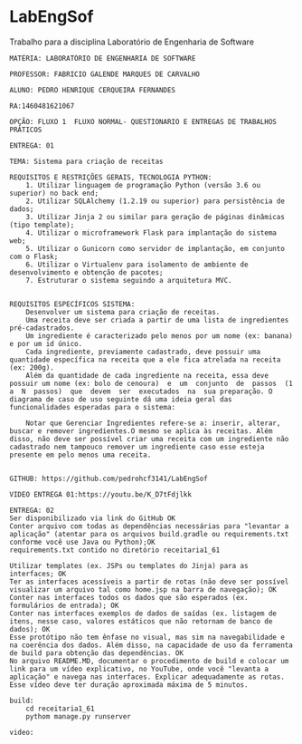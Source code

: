 # LabEngSof

  Trabalho para a disciplina Laboratório de Engenharia de Software

	MATÉRIA: LABORATÓRIO DE ENGENHARIA DE SOFTWARE
	
	PROFESSOR: FABRICIO GALENDE MARQUES DE CARVALHO
	
	ALUNO: PEDRO HENRIQUE CERQUEIRA FERNANDES
	
	RA:1460481621067
	
	OPÇÃO: FLUXO 1  FLUXO NORMAL- QUESTIONARIO E ENTREGAS DE TRABALHOS PRÁTICOS
	
	ENTREGA: 01
	
	TEMA: Sistema para criação de receitas
	
	REQUISITOS E RESTRIÇÕES GERAIS, TECNOLOGIA PYTHON: 
		1. Utilizar linguagem de programação Python (versão 3.6 ou superior) no back end;
		2. Utilizar SQLAlchemy (1.2.19 ou superior) para persistência de dados;
		3. Utilizar Jinja 2 ou similar para geração de páginas dinâmicas (tipo template);
		4. Utilizar o microframework Flask para implantação do sistema web;
		5. Utilizar o Gunicorn como servidor de implantação, em conjunto com o Flask;
		6. Utilizar o Virtualenv para isolamento de ambiente de desenvolvimento e obtenção de pacotes;
		7. Estruturar o sistema seguindo a arquitetura MVC. 
	
	
	REQUISITOS ESPECÍFICOS SISTEMA:
		Desenvolver um sistema para criação de receitas.
		Uma receita deve ser criada a partir de uma lista de ingredientes pré-cadastrados.
		Um ingrediente é caracterizado pelo menos por um nome (ex: banana) e por um id único.
		Cada ingrediente, previamente cadastrado, deve possuir uma quantidade específica na receita que a ele fica atrelada na receita (ex: 200g).
		Além da quantidade de cada ingrediente na receita, essa deve possuir um nome (ex: bolo de cenoura)  e  um  conjunto  de  passos  (1  a  N  passos)  que  devem  ser  executados  na  sua preparação. O diagrama de caso de uso seguinte dá uma ideia geral das funcionalidades esperadas para o sistema: 
		
		Notar que Gerenciar Ingredientes refere-se a: inserir, alterar, buscar e remover ingredientes.O mesmo se aplica às receitas. Além disso, não deve ser possível criar uma receita com um ingrediente não cadastrado nem tampouco remover um ingrediente caso esse esteja presente em pelo menos uma receita. 
	
	
	GITHUB: https://github.com/pedrohcf3141/LabEngSof
	
	VIDEO ENTREGA 01:https://youtu.be/K_D7tFdjlkk
	
	ENTREGA: 02
	Ser disponibilizado via link do GitHub OK
	Conter arquivo com todas as dependências necessárias para "levantar a aplicação" (atentar para os arquivos build.gradle ou requirements.txt conforme você use Java ou Python);OK
	requirements.txt contido no diretório receitaria1_61
	
	Utilizar templates (ex. JSPs ou templates do Jinja) para as interfaces; OK
	Ter as interfaces acessíveis a partir de rotas (não deve ser possível visualizar um arquivo tal como home.jsp na barra de navegação); OK
	Conter nas interfaces todos os dados que são esperados (ex. formulários de entrada); OK
	Conter nas interfaces exemplos de dados de saídas (ex. listagem de itens, nesse caso, valores estáticos que não retornam de banco de dados); OK
	Esse protótipo não tem ênfase no visual, mas sim na navegabilidade e na coerência dos dados. Além disso, na capacidade de uso da ferramenta de build para obtenção das dependências. OK
	No arquivo README.MD, documentar o procedimento de build e colocar um link para um vídeo explicativo, no YouTube, onde você "levanta a aplicação" e navega nas interfaces. Explicar adequadamente as rotas. Esse vídeo deve ter duração aproximada máxima de 5 minutos.
	
	build:
		cd receitaria1_61
		pythom manage.py runserver
	
	video:
	
